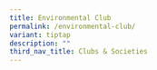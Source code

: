 ```yaml
---
title: Environmental Club
permalink: /environmental-club/
variant: tiptap
description: ""
third_nav_title: Clubs & Societies
---
```


